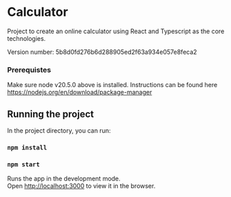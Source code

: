 # Calculator

Project to create an online calculator using React and Typescript as the core technologies.

Version number: 5b8d0fd276b6d288905ed2f63a934e057e8feca2

### Prerequistes

Make sure node v20.5.0 above is installed. Instructions can be found here https://nodejs.org/en/download/package-manager

## Running the project

In the project directory, you can run:

### `npm install`
### `npm start`

Runs the app in the development mode.\
Open [http://localhost:3000](http://localhost:3000) to view it in the browser.
